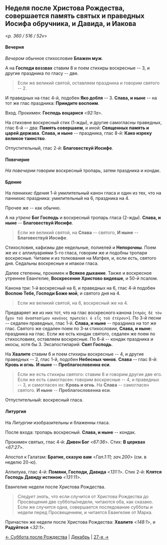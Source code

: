 
## Неделя после Христова Рождества, совершается память святых и праведных Иосифа обручника, и Давида, и Иакова  

<*p. 360 / 516 / 52v*>

#### Вечерня

*Вечером* обычное стихословие **Блажен муж**. 

А на **Господи воззвах** ставим 8 и поем стихиры воскресные -- 3, 
и другие праздника по гласу -- две. 

> Если же великий святой, оставляем праздника и говорим святого -- 2. 

И праведных на глас 4-й, подобен **Яко добля** -- 3. 
**Слава, и ныне** -- на тот же глас праздника: **Приидите воспоим**.     

Вход. Прокимен: **Господь воцарися** <*92:1a*>. 

На стиховне воскресный стих (1-жды), и другие самогласны праведных, глас 6-й -- два: 
**Память совершаем**, и иной: **Священных память и царей держава**. 
**Слава, и ныне** -- праздника, глас 8-й: **Како изреку великое таинство**. 

Отпустительный, глас 2-й: **Благовествуй Иосифе**. 

#### Повечерие

*На повечерии* говорим воскресный тропарь, затем праздника и кондак. 

#### Бдение

На *паннихис бдения* 1-й умилительный канон гласа и один из тех, что на паннихис праздника: 
умилительный на 6, праздника на 4. 

Прочее же -- как обычно. 

А на *утрене* **Бог Господь** и воскресный тропарь гласа (2-жды). 
**Слава, и ныне** -- **Благовествуй Иосифе**. 

> Если же великий святой, на **Слава** -- святого, **И ныне** -- **Благовествуй Иосифе**. 

Стихословия, кафизмы две недельные, полиелей и **Непорочны**. 
Поем же их с аллилуариями 5-го гласа, говорим же и подобны тропари воскресные. 
Читаем и из толкования на Матфея, и, если есть, святого дня. 
Седальны воскресные и ипакои гласа. 

Далее степенны, прокимен и **Всякое дыхание**. Также и воскресное утреннее Евангелие, 
**Воскресение Христово видевше**, и 50-й псалом.     

Канона три: 1-й воскресный на 6, и праведных на 6, глас 4-й подобен **Воспою Тебе, Господи Боже мой**, 
и святого дня на 4. 

> Если же великий святой, на 6, воскресный же на 4.

Предваряет же из них тот, что на глас воскресного канона (<`πρὸς δὲ τὸν ἦχον τοῦ ἀναστασίμου κανόνος πρωτεύει ὁ εἷς τοῦ ἐτέρου`>). 
По 3-й песни -- седален праведных, глас 1-й. **Слава, и ныне** -- праздника на тот же глас. 
Святого же седален поем по 3-м стихословии, **Слава, и ныне:** праздника на глас. 
Если же есть кондак святого, седален же поем по стихословиях, оставляем воскресные. 
По 6-й -- кондак праздника и икосы, хотя бы 3. 
Эксапостиларий: **Свят Господь**. 

На **Хвалите** ставим 6 и поем стихиры воскресные -- 4, и другие праведных -- 2, глас 1-й, подобен **Небесных чинов**. 
**Слава** -- глас 8-й: **Кровь и огнь**. 
**И ныне** -- **Преблагословенна еси**. 

> Если же есть стихиры святого: ставим 8 и говорим другие две его. 
> Если же есть самогласен: говорим воскресные -- 4, и праведных -- 3, 
> и самогласен их: **Кровь и огнь**. На **Слава** -- самогласен святого. 
> **И ныне** -- **Преблагословенна еси**. 
   
Отпустительный: воскресный гласа. 

#### Литургия

На *Литургии* изобразительны и блаженны гласа. 

После входа: тропарь воскресный. **Слава, и ныне** -- кондак. 

Прокимен святых, глас 4-й: **Дивен Бог** <*67:36*>. 
Стих: **В церквах** <*67:27*>. 

Апостол к Галатам: **Братие, сказую вам** <*Гал.1:11; зач.200*> (см. в неделю 20-ю). 

Аллилуиа, глас 4-й: **Помяни, Господи, Давида** <*131:1*>. 
Стих 2-й: **Клятся Господь Давиду истиною** <*131:11*>. 

Евангелие недели после Христова Рождества. 

> *Следует знать*, что если случится от Христова Рождества до Просвещения две субботы/недели, 
> читаются оба, как сказано. 
> Если же случится одна, совершается последование субботы и недели перед Просвещением, 
> и читается Евангелие от Марка. 

Причастен же недели после Христова Рождества: **Хвалите** <*148:1*>, и **Радуйтеся** <*32:1*>. 

[← Суббота после Рождества](12_26_X_EUR_saturday.ru.md) | [Декабрь](README.md#неделя-после-рождества-христова) | [27-е →](12_27_EUR.ru.md)